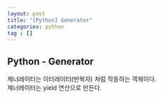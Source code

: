 ```yaml
---
layout: post
title: "[Python] Generator"
categories: python
tag : []
---
```


## Python - Generator 

제너레이터는 이터레이터(반복자) 처럼 작동하는 객체이다. <br>
제너레이터는 yield 연산으로 만든다. <br>